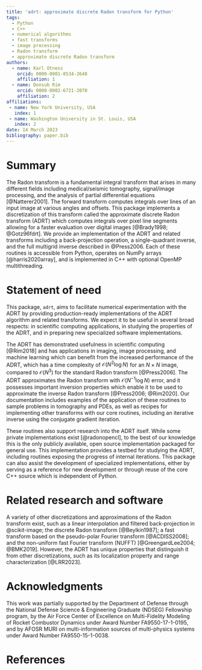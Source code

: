 ```yaml
---
title: 'adrt: approximate discrete Radon transform for Python'
tags:
  - Python
  - C++
  - numerical algorithms
  - fast transforms
  - image processing
  - Radon transform
  - approximate discrete Radon transform
authors:
  - name: Karl Otness
    orcid: 0000-0001-8534-2648
    affiliation: 1
  - name: Donsub Rim
    orcid: 0000-0002-6721-2070
    affiliation: 2
affiliations:
 - name: New York University, USA
   index: 1
 - name: Washington University in St. Louis, USA
   index: 2
date: 14 March 2023
bibliography: paper.bib
---
```


# Summary

The Radon transform is a fundamental integral transform that arises in many
different fields including medical/seismic tomography, signal/image processing,
and the analysis of partial differential equations [@Natterer2001]. The forward
transform computes integrals over lines of an input image at various angles and
offsets.  This package implements a discretization of this transform called the
approximate discrete Radon transform (ADRT) which computes integrals over pixel
line segments allowing for a faster evaluation over digital images [@Brady1998;
@Gotz96fdrt]. We provide an implementation of the ADRT and related transforms
including a back-projection operation, a single-quadrant inverse, and the full
multigrid inverse described in @Press2006. Each of these routines is accessible
from Python, operates on NumPy arrays [@harris2020array], and is implemented in
C++ with optional OpenMP multithreading.

# Statement of need

This package, `adrt`, aims to facilitate numerical experimentation with the ADRT
by providing production-ready implementations of the ADRT algorithm and related
transforms. We expect it to be useful in several broad respects: in scientific
computing applications, in studying the properties of the ADRT, and in preparing
new specialized software implementations.

The ADRT has demonstrated usefulness in scientific computing [@Rim2018] and has
applications in imaging, image processing, and machine learning which can
benefit from the increased performance of the ADRT, which has a time complexity
of $\mathcal{O}(N^2 \log N)$ for an $N \times N$ image, compared to
$\mathcal{O}(N^3)$ for the standard Radon transform [@Press2006]. The ADRT
approximates the Radon transform with $\mathcal{O}(N^{-1} \log N)$ error, and it
possesses important inversion properties which enable it to be used to
approximate the inverse Radon transform [@Press2006; @Rim2020]. Our
documentation includes examples of the application of these routines to sample
problems in tomography and PDEs, as well as recipes for implementing other
transforms with our core routines, including an iterative inverse using
the conjugate gradient iteration.

These routines also support research into the ADRT itself. While some private
implementations exist [@radonopencl], to the best of our knowledge this is the
only publicly available, open source implementation packaged for general use.
This implementation provides a testbed for studying the ADRT, including routines
exposing the progress of internal iterations. This package can also assist the
development of specialized implementations, either by serving as a reference for
new development or through reuse of the core C++ source which is independent of
Python.

# Related research and software

A variety of other discretizations and approximations of the Radon transform
exist, such as a linear interpolation and filtered back-projection in
@scikit-image; the discrete Radon transform [@Beylkin1987]; a fast transform
based on the pseudo-polar Fourier transform [@ACDISS2008]; and the non-uniform
fast Fourier transform (NUFFT) [@GreengardLee2004; @BMK2019]. However, the ADRT
has unique properties that distinguish it from other discretizations, such as
its localization property and range characterization [@LRR2023].

# Acknowledgments

This work was partially supported by the Department of Defense through the
National Defense Science & Engineering Graduate (NDSEG) Fellowship program, by
the Air Force Center of Excellence on Multi-Fidelity Modeling of Rocket
Combustor Dynamics under Award Number FA9550-17-1-0195, and by AFOSR MURI on
multi-information sources of multi-physics systems under Award Number
FA9550-15-1-0038.

# References
